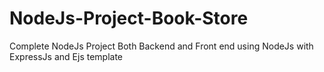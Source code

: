 # NodeJs-Project-Book-Store
Complete NodeJs Project Both Backend and Front end using NodeJs with ExpressJs and Ejs template 

